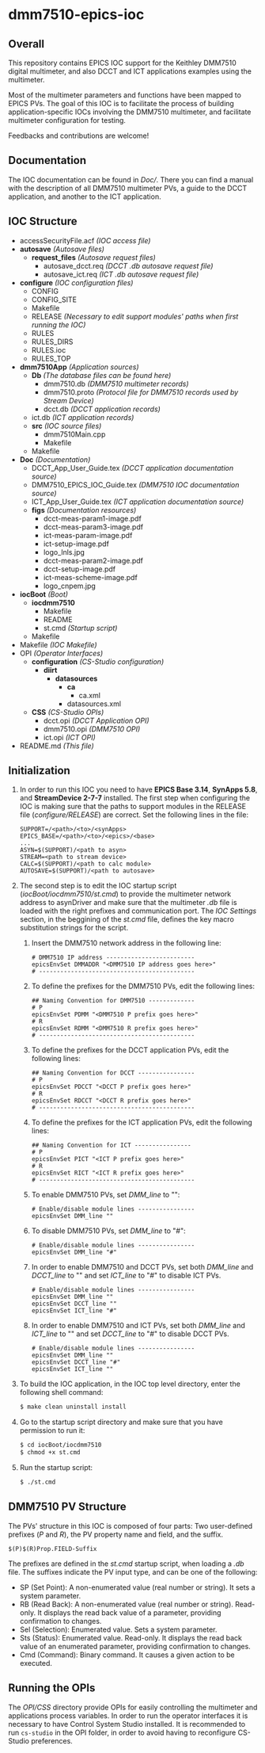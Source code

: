 # dmm7510-epics-ioc

## Overall

This repository contains EPICS IOC support for the Keithley DMM7510 digital multimeter, and also DCCT and ICT applications examples using the multimeter.

Most of the multimeter parameters and functions have been mapped to EPICS PVs. The goal of this IOC is to facilitate the process of building application-specific IOCs involving the DMM7510 multimeter, and facilitate multimeter configuration for testing.

Feedbacks and contributions are welcome!

## Documentation

The IOC documentation can be found in *Doc/*. There you can find a manual with the description of all DMM7510 multimeter PVs, a guide to the DCCT application, and another to the ICT application.

## IOC Structure

- accessSecurityFile.acf *(IOC access file)*
- **autosave** *(Autosave files)*
    - **request_files** *(Autosave request files)*
        - autosave_dcct.req *(DCCT .db autosave request file)*
        - autosave_ict.req *(ICT .db autosave request file)*
- **configure** *(IOC configuration files)*
    - CONFIG
    - CONFIG_SITE
    - Makefile
    - RELEASE *(Necessary to edit support modules' paths when first running the IOC)*
    - RULES
    - RULES_DIRS
    - RULES.ioc
    - RULES_TOP
- **dmm7510App** *(Application sources)*
    - **Db** *(The database files can be found here)*
        - dmm7510.db *(DMM7510 multimeter records)*
        - dmm7510.proto *(Protocol file for DMM7510 records used by Stream Device)*
        - dcct.db *(DCCT application records)*
	- ict.db *(ICT application records)*
    - **src** *(IOC source files)*
        - dmm7510Main.cpp
        - Makefile
    - Makefile
- **Doc** *(Documentation)*
    - DCCT_App_User_Guide.tex *(DCCT application documentation source)*
    - DMM7510_EPICS_IOC_Guide.tex *(DMM7510 IOC documentation source)*
    - ICT_App_User_Guide.tex *(ICT application documentation source)*
    - **figs** *(Documentation resources)*
        - dcct-meas-param1-image.pdf
        - dcct-meas-param3-image.pdf
        - ict-meas-param-image.pdf
        - ict-setup-image.pdf
        - logo_lnls.jpg
        - dcct-meas-param2-image.pdf
        - dcct-setup-image.pdf
        - ict-meas-scheme-image.pdf
        - logo_cnpem.jpg
- **iocBoot** *(Boot)*
    - **iocdmm7510**
        - Makefile
        - README
        - st.cmd *(Startup script)*
    - Makefile
- Makefile *(IOC Makefile)*
- OPI *(Operator Interfaces)*
    - **configuration** *(CS-Studio configuration)*
        - **diirt**
            - **datasources**
                - **ca**
                    - ca.xml
                - datasources.xml
    - **CSS** *(CS-Studio OPIs)*
        - dcct.opi *(DCCT Application OPI)*
        - dmm7510.opi *(DMM7510 OPI)*
        - ict.opi *(ICT OPI)*
- README.md *(This file)*

## Initialization

1. In order to run this IOC you need to have **EPICS Base 3.14**, **SynApps 5.8**, and **StreamDevice 2-7-7** installed. The first step when configuring the IOC is making sure that the paths to support modules in the RELEASE file (*configure/RELEASE*) are correct. Set the following lines in the file:

    ```
    SUPPORT=/<path>/<to>/<synApps>
    EPICS_BASE=/<path>/<to>/<epics>/<base>
    ...
    ASYN=$(SUPPORT)/<path to asyn>
    STREAM=<path to stream device>
    CALC=$(SUPPORT)/<path to calc module>
    AUTOSAVE=$(SUPPORT)/<path to autosave>
    ```

2. The second step is to edit the IOC startup script (*iocBoot/iocdmm7510/st.cmd*) to provide the multimeter network address to asynDriver and make sure that the multimeter *.db* file is loaded with the right prefixes and communication port. The *IOC Settings* section, in the beggining of the *st.cmd* file, defines the key macro substitution strings for the script.

    1. Insert the DMM7510 network address in the following line:

        ```
        # DMM7510 IP address -------------------------
        epicsEnvSet DMMADDR "<DMM7510 IP address goes here>"
        # --------------------------------------------
        ```

    2. To define the prefixes for the DMM7510 PVs, edit the following lines:

        ```
        ## Naming Convention for DMM7510 -------------
        # P
        epicsEnvSet PDMM "<DMM7510 P prefix goes here>"
        # R
        epicsEnvSet RDMM "<DMM7510 R prefix goes here>"
        # --------------------------------------------
        ```

    3. To define the prefixes for the DCCT application PVs, edit the following lines:

        ```
        ## Naming Convention for DCCT ----------------
        # P
        epicsEnvSet PDCCT "<DCCT P prefix goes here>"
        # R
        epicsEnvSet RDCCT "<DCCT R prefix goes here>"
        # --------------------------------------------
        ```

    4. To define the prefixes for the ICT application PVs, edit the following lines:

        ```
        ## Naming Convention for ICT ----------------
        # P
        epicsEnvSet PICT "<ICT P prefix goes here>"
        # R
        epicsEnvSet RICT "<ICT R prefix goes here>"
        # --------------------------------------------
        ```

    5. To enable DMM7510 PVs, set *DMM_line* to "":

        ```
        # Enable/disable module lines ----------------
        epicsEnvSet DMM_line ""
        ```
    
    6. To disable DMM7510 PVs, set *DMM_line* to "#":

        ```
        # Enable/disable module lines ----------------
        epicsEnvSet DMM_line "#"
        ```
    
    7. In order to enable DMM7510 and DCCT PVs, set both *DMM_line* and *DCCT_line* to "" and set *ICT_line* to "#" to disable ICT PVs.

        ```
        # Enable/disable module lines ----------------
        epicsEnvSet DMM_line ""
        epicsEnvSet DCCT_line ""
        epicsEnvSet ICT_line "#"
        ```

    8. In order to enable DMM7510 and ICT PVs, set both *DMM_line* and *ICT_line* to "" and set *DCCT_line* to "#" to disable DCCT PVs.

        ```
        # Enable/disable module lines ----------------
        epicsEnvSet DMM_line ""
        epicsEnvSet DCCT_line "#"
        epicsEnvSet ICT_line ""
        ```

3. To build the IOC application, in the IOC top level directory, enter the following shell command:

    ```sh
    $ make clean uninstall install
    ```

4. Go to the startup script directory and make sure that you have permission to run it:

    ```sh
    $ cd iocBoot/iocdmm7510
    $ chmod +x st.cmd
    ```

5. Run the startup script:

    ```sh
    $ ./st.cmd
    ```

## DMM7510 PV Structure

The PVs' structure in this IOC is composed of four parts: Two user-defined prefixes (*P* and *R*), the PV property name and field, and the suffix.

```
$(P)$(R)Prop.FIELD-Suffix
```

The prefixes are defined in the *st.cmd* startup script, when loading a *.db* file. The suffixes indicate the PV input type, and can be one of the following:

* SP (Set Point): A non-enumerated value (real number or string). It sets a system parameter.
* RB (Read Back): A non-enumerated value (real number or string). Read-only. It displays the read back value of a parameter, providing confirmation to changes.
* Sel (Selection): Enumerated value. Sets a system parameter.
* Sts (Status): Enumerated value. Read-only. It displays the read back value of an enumerated parameter, providing confirmation to changes.
* Cmd (Command): Binary command. It causes a given action to be executed.

## Running the OPIs

The *OPI/CSS* directory provide OPIs for easily controlling the multimeter and applications process variables. In order to run the operator interfaces it is necessary to have Control System Studio installed. It is recommended to run `cs-studio` in the OPI folder, in order to avoid having to reconfigure CS-Studio preferences.
